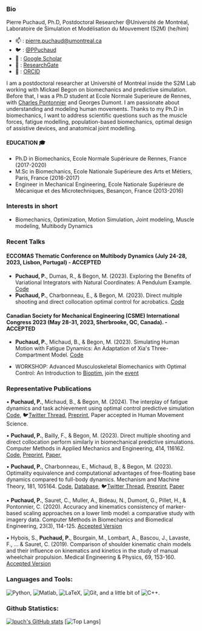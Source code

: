 <!--
**Ipuch/Ipuch** is a ✨ _special_ ✨ repository because its `README.md` (this file) appears on your GitHub profile.

Here are some ideas to get you started:

- 🔭 I’m currently working on ...
- 🌱 I’m currently learning ...
- 👯 I’m looking to collaborate on ...
- 🤔 I’m looking for help with ...
- 💬 Ask me about ...
- 📫 How to reach me: ...
- 😄 Pronouns: ...
- ⚡ Fun fact: ...
-->
### Bio
Pierre Puchaud, Ph.D, Postdoctoral Researcher @Université de Montréal, Laboratoire de Simulation et Modélisation du Mouvement (S2M)
(he/him)

- 📫 : pierre.puchaud@umontreal.ca
- 🐦 : [@PPuchaud](https://twitter.com/PPuchaud)
- 📜 : [Google Scholar](https://scholar.google.ca/citations?user=hQiWOx4AAAAJ&hl=fr&oi=ao)
- 📄 : [ResearchGate](https://www.researchgate.net/profile/Pierre-Puchaud)
- 📄 : [ORCID](https://orcid.org/0000-0002-9335-630X)

<!--  I have a passion for learning and sharing my knowledge with others in a way that's as public as possible. 
 🔭 I’m currently working on the optimal control for human motion . 
 👯 I’m looking to collaborate with biomechanists
🥅 2023 Goals: Contribute more to Open Source projects.-->

I am a postdoctoral researcher at Université of Montréal inside the S2M Lab 
working with Mickael Begon on biomechanics and predictive simulation. 
Before that, I was a Ph.D student at Ecole Normale Superieure de Rennes, 
with [Charles Pontonnier](https://github.com/cpontonn) and Georges Dumont.
I am passionate about understanding and modeling human movements. 
Thanks to my Ph.D in biomechanics, I want to address scientific questions 
such as the muscle forces, fatigue modelling, population-based biomechanics, optimal design of assistive devices, and anatomical joint modelling.

#### EDUCATION 🎓
- Ph.D in Biomechanics, Ecole Normale Supérieure de Rennes, France (2017-2020)
- M.Sc in Biomechanics, Ecole Nationale Supérieure des Arts et Métiers, Paris, France (2016-2017)
- Engineer in Mechanical Engineering, Ecole Nationale Supérieure de Mécanique et des Microtechniques, Besançon, France (2013-2016)

### Interests in short
- Biomechanics, Optimization, Motion Simulation, Joint modeling, Muscle modeling, Multibody Dynamics

### Recent Talks
#### ECCOMAS Thematic Conference on Multibody Dynamics (July 24-28, 2023, Lisbon, Portugal) - ACCEPTED
  - **Puchaud, P.**, Dumas, R., & Begon, M. (2023). 
  Exploring the Benefits of Variational Integrators with Natural Coordinates: A Pendulum Example. [Code](https://github.com/Ipuch/variational_integrator) 
  - **Puchaud, P.**, Charbonneau, E., & Begon, M. (2023). 
  Direct multiple shooting and direct collocation optimal control for acrobatics. [Code](https://github.com/Ipuch/msd-somersaults)

#### Canadian Society for Mechanical Engineering (CSME) International Congress 2023 (May 28-31, 2023, Sherbrooke, QC, Canada). - ACCEPTED

  - **Puchaud, P.**, Michaud, B., & Begon, M. (2023). 
Simulating Human Motion with Fatigue Dynamics: An Adaptation of Xia's Three-Compartment Model. [Code](https://github.com/Ipuch/dumbell_lifting)

  - WORKSHOP: Advanced Musculoskeletal Biomechanics with Optimal Control: An Introduction to [Bioptim](https://github.com/pyomeca/bioptim), join the [event](https://www.eventbrite.fr/e/advanced-musculoskeletal-biomechanics-with-optimal-control-an-introduction-tickets-620214968667)

### Representative Publications

• **Puchaud, P.**, Michaud, B., & Begon, M. (2024). 
The interplay of fatigue dynamics and task achievement using optimal control predictive simulation
[Code](https://github.com/Ipuch/dumbell_lifting),
🐦[Twitter Thread](https://twitter.com/PPuchaud/status/1685967180532191232), 
[Preprint](https://arxiv.org/pdf/2306.08164.pdf),
Paper accepted in Human Movement Science.

• **Puchaud, P.**, Bailly, F., & Begon, M. (2023). 
Direct multiple shooting and direct collocation perform similarly in biomechanical predictive simulations. 
Computer Methods in Applied Mechanics and Engineering, 414, 116162.
[Code](https://github.com/Ipuch/dms-vs-dc),
[Preprint](https://arxiv.org/pdf/2302.07645.pdf),
[Paper](https://www.sciencedirect.com/science/article/pii/S0045782523002864?casa_token=Lt-7LBnJCcwAAAAA:rFiFPOHi4UUfZIs_i2_xqKKGuaRNVr8N1IXRkq7UyQ8g6HV4of8_5kk0uHWW-_UdZ68-VS8RbGg),

• **Puchaud, P.**, Charbonneau, E., Michaud, B., & Begon, M. (2023). 
Optimality equivalence and computational advantages of free-floating base dynamics compared to full-body dynamics. 
Mechanism and Machine Theory, 181, 105164. 
[Code](https://github.com/Ipuch/OnDynamicsForSomersaults), 
[Database](https://data.mendeley.com/datasets/rz8t786st8), 
🐦[Twitter Thread](https://twitter.com/PPuchaud/status/1611487091166416897), 
[Preprint](https://papers.ssrn.com/sol3/papers.cfm?abstract_id=4096894), 
[Paper](https://www.sciencedirect.com/science/article/abs/pii/S0094114X22004098?via%3Dihub)

• **Puchaud, P.**, Sauret, C., Muller, A., Bideau, N., Dumont, G., Pillet, H., & Pontonnier, C. (2020). 
Accuracy and kinematics consistency of marker-based scaling approaches on a lower limb model: 
a comparative study with imagery data. 
Computer Methods in Biomechanics and Biomedical Engineering, 23(3), 114-125. 
[Accepted Version](https://hal-insa-rennes.archives-ouvertes.fr/hal-02546021/)

• Hybois, S., **Puchaud, P.**, Bourgain, M., Lombart, A., Bascou, J., Lavaste, F., ... & Sauret, C. (2019). 
Comparison of shoulder kinematic chain models and their influence 
on kinematics and kinetics in the study of manual wheelchair propulsion. 
Medical Engineering & Physics, 69, 153-160. 
[Accepted Version](https://sam.ensam.eu/bitstream/handle/10985/15835/IBHGC_MEP_2019_HYBOIS.pdf?sequence=3&isAllowed=y) 

### Languages and Tools:
![Python](https://img.shields.io/badge/python-3670A0?style=for-the-badge&logo=python&logoColor=ffdd54),
![Matlab](https://img.shields.io/badge/Matlab-3670A0?style=for-the-badge&logo=matlab&logoColor=ffdd54),
![LaTeX](https://img.shields.io/badge/latex-%23008080.svg?style=for-the-badge&logo=latex&logoColor=white),
![Git](https://img.shields.io/badge/git-%23F05033.svg?style=for-the-badge&logo=git&logoColor=white), and a little bit of 
![C++](https://img.shields.io/badge/c++-%2300599C.svg?style=for-the-badge&logo=c%2B%2B&logoColor=white).

### Github Statistics:

[![Ipuch's GitHub stats](https://github-readme-stats.vercel.app/api?username=Ipuch&show_icons=true&theme=calm)](https://github.com/Ipuch/github-readme-stats)
[![Top Langs](https://github-readme-stats.vercel.app/api/top-langs/?username=Ipuch&layout=compact&theme=calm)]



